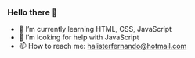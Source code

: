 ### Hello there 👋



- 🌱 I’m currently learning HTML, CSS, JavaScript
- 🤔 I’m looking for help with JavaScript
- 📫 How to reach me: halisterfernando@hotmail.com


